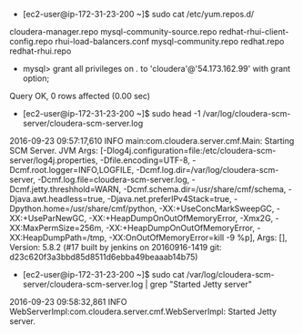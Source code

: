 
* [ec2-user@ip-172-31-23-200 ~]$ sudo cat /etc/yum.repos.d/

cloudera-manager.repo           mysql-community-source.repo     redhat-rhui-client-config.repo  rhui-load-balancers.conf
mysql-community.repo            redhat.repo                     redhat-rhui.repo


* mysql> grant all privileges on *.* to 'cloudera'@'54.173.162.99' with grant option;

Query OK, 0 rows affected (0.00 sec)


* [ec2-user@ip-172-31-23-200 ~]$ sudo head -1 /var/log/cloudera-scm-server/cloudera-scm-server.log

2016-09-23 09:57:17,610 INFO main:com.cloudera.server.cmf.Main: Starting SCM Server. JVM Args: [-Dlog4j.configuration=file:/etc/cloudera-scm-server/log4j.properties, -Dfile.encoding=UTF-8, -Dcmf.root.logger=INFO,LOGFILE, -Dcmf.log.dir=/var/log/cloudera-scm-server, -Dcmf.log.file=cloudera-scm-server.log, -Dcmf.jetty.threshhold=WARN, -Dcmf.schema.dir=/usr/share/cmf/schema, -Djava.awt.headless=true, -Djava.net.preferIPv4Stack=true, -Dpython.home=/usr/share/cmf/python, -XX:+UseConcMarkSweepGC, -XX:+UseParNewGC, -XX:+HeapDumpOnOutOfMemoryError, -Xmx2G, -XX:MaxPermSize=256m, -XX:+HeapDumpOnOutOfMemoryError, -XX:HeapDumpPath=/tmp, -XX:OnOutOfMemoryError=kill -9 %p], Args: [], Version: 5.8.2 (#17 built by jenkins on 20160916-1419 git: d23c620f3a3bbd85d8511d6ebba49beaaab14b75)

* [ec2-user@ip-172-31-23-200 ~]$ sudo cat /var/log/cloudera-scm-server/cloudera-scm-server.log | grep "Started Jetty server"

2016-09-23 09:58:32,861 INFO WebServerImpl:com.cloudera.server.cmf.WebServerImpl: Started Jetty server.
